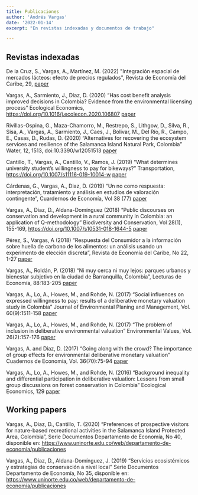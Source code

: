 ```yaml
---
title: Publicaciones
author: 'Andrés Vargas'
date: '2022-01-14'
excerpt: "En revistas indexadas y documentos de trabajo"

---
```


## Revistas indexadas

De la Cruz, S., Vargas, A., Martínez, M. (2022) "Integración espacial de mercados lácteos: efecto de precios regulados", Revista de Economía del Caribe, 29, [paper](https://rcientificas.uninorte.edu.co/index.php/economia/article/view/14640/214421446089)

Vargas, A., Sarmiento, J., Diaz, D. (2020) “Has cost benefit analysis improved decisions in Colombia? Evidence from the environmental licensing process” Ecological Economics, https://doi.org/10.1016/j.ecolecon.2020.106807 [paper](https://www.researchgate.net/publication/343536126_Has_Cost_Benefit_Analysis_Improved_Decisions_in_Colombia_Evidence_from_the_Environmental_Licensing_Process)  

Rivillas-Ospina, G., Maza-Chamorro, M., Restrepo, S., Lithgow, D., Silva, R., Sisa, A., Vargas, A., Sarmiento, J., Caes, J., Bolivar, M., Del Río, R., Campo, E., Casas, D., Rudas, D. (2020) “Alternatives for recovering the ecosystem services and resilience of the Salamanca Island Natural Park, Colombia” Water, 12, 1513, doi:10.3390/w12051513 [paper](https://www.researchgate.net/publication/341626318_Alternatives_for_Recovering_the_Ecosystem_Services_and_Resilience_of_the_Salamanca_Island_Natural_Park_Colombia)

Cantillo, T., Vargas, A., Cantillo, V., Ramos, J. (2019) “What determines university student’s willingness to pay for bikeways?” Transportation, https://doi.org/10.1007/s11116-019-10014-w [paper](https://www.researchgate.net/publication/333461687_What_determines_university_student's_willingness_to_pay_for_bikeways)

Cárdenas, G., Vargas, A., Diaz, D. (2019) “Un no como respuesta: interpretación, tratamiento y análisis en estudios de valoración contingente”, Cuardernos de Economía, Vol 38 (77) [paper](https://www.researchgate.net/publication/335952340_Un_no_como_respuesta_interpretacion_tratamiento_y_analisis_en_estudios_de_valoracion_contingente)

Vargas, A., Diaz, D., Aldana-Domínguez (2018) “Public discourses on conservation and development in a rural community in Colombia: an application of Q-methodology” Biodiversity and Conservation, Vol 28(1), 155-169, https://doi.org/10.1007/s10531-018-1644-5 [paper](https://www.researchgate.net/publication/328291871_Public_discourses_on_conservation_and_development_in_a_rural_community_in_Colombia_an_application_of_Q-methodology)

Pérez, S., Vargas, A (2018) “Respuesta del Consumidor a la información sobre huella de carbono de los alimentos: un análisis usando un experimento de elección discreta”, Revista de Economía del Caribe, No 22, 1-27 [paper](https://www.researchgate.net/publication/328224567_Respuesta_del_consumidor_a_la_informacion_sobre_la_huella_de_carbono_de_los_alimentos_un_analisis_usando_un_experimento_de_eleccion_discreta)

Vargas, A., Roldán, P. (2018) “Ni muy cerca ni muy lejos: parques urbanos y bienestar subjetivo en la ciudad de Barranquilla, Colombia”, Lecturas de Economía, 88:183-205 [paper](https://www.researchgate.net/publication/319505721_Ni_muy_cerca_ni_muy_lejos_parques_urbanos_y_bienestar_subjetivo_en_la_ciudad_de_Barranquilla_Colombia)

Vargas, A., Lo, A., Howes, M., and Rohde, N. (2017) “Social influences on expressed willingness to pay: results of a deliberative monetary valuation study in Colombia” Journal of Environmental Planing and Management, Vol. 60(9):1511-158 [paper](https://www.researchgate.net/publication/309619735_Social_influences_on_expressed_willingness_to_pay_results_of_a_deliberative_monetary_valuation_study_in_Colombia)

Vargas, A., Lo, A., Howes, M., and Rohde, N. (2017) “The problem of inclusion in deliberative environmental valuation” Environmental Values, Vol. 26(2):157-176 [paper](https://www.researchgate.net/publication/301794631_The_Problem_of_Inclusion_in_Deliberative_Environmental_Valuation)

Vargas, A. and Diaz, D. (2017) “Going along with the crowd? The importance of group effects for environmental deliberative monetary valuation” Cuadernos de Economía, Vol. 36(70):75-94 [paper](https://www.researchgate.net/publication/301221850_Going_along_with_the_crowd_The_importance_of_group_effects_for_environmental_deliberative_monetary_valuation)

Vargas, A., Lo, A., Howes, M., and Rohde, N. (2016) “Background inequality and differential participation in deliberative valuation: Lessons from small group discussions on forest conservation in Colombia” Ecological Economics, 129 [paper](https://www.researchgate.net/publication/304106067_Background_inequality_and_differential_participation_in_deliberative_valuation_Lessons_from_small-group_discussions_on_forest_conservation_in_Colombia)

## Working papers

Vargas, A., Diaz, D., Cantillo, T. (2020) “Preferences of prospective visitors for nature-based recreational activities in the Salamanca Island Protected Area, Colombia”, Serie Documentos Departamento de Economía, No 40, disponible en: https://www.uninorte.edu.co/web/departamento-de-economia/publicaciones

Vargas, A., Diaz, D., Aldana-Domínguez, J. (2019) “Servicios ecosistémicos y estrategias de conservación a nivel local” Serie Documentos Departamento de Economía, No 35, disponible  en: https://www.uninorte.edu.co/web/departamento-de-economia/publicaciones 
